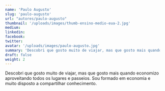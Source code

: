 ```yaml
---
name: 'Paulo Augusto'
slug: 'paulo-augusto'
url: "autores/paulo-augusto"
thumbnail: '/uploads/images/thumb-ensino-medio-eua-2.jpg'
medium:
linkedin:
facebook:
twitter:
avatar: '/uploads/images/paulo-augusto.jpg'
summary: 'Descobri que gosto muito de viajar, mas que gosto mais quando economizo aproveitando todos os lugares e passeios. Sou formado em economia e muito disposto a compartilhar conhecimento.'
draft: false
weight: 2
---
```


Descobri que gosto muito de viajar, mas que gosto mais quando economizo aproveitando todos os lugares e passeios. Sou formado em economia e muito disposto a compartilhar conhecimento.
